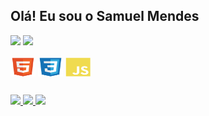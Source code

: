 ## Olá! Eu sou o Samuel Mendes

<div>
  <a href="https://github.com/KingMukz"></a>
  <img height="180cm" src="https://github-readme-stats.vercel.app/api?username=kingmukz&show_icons=true&theme=radical"/>
  <img height="180cm" src="https://github-readme-stats.vercel.app/api/top-langs/?username=kingmukz&layout=compact&theme=radical"/>
</div>

<div style="display: inline_block"><br>
  <img align="center" alt="HTML-icon" height="30" width="40" src="https://raw.githubusercontent.com/devicons/devicon/master/icons/html5/html5-original.svg">
  <img align="center" alt="CSS-icon" height="30" width="40" src="https://raw.githubusercontent.com/devicons/devicon/master/icons/css3/css3-original.svg">
  <img align="center" alt="JS-icon" height="30" width="40" src="https://raw.githubusercontent.com/devicons/devicon/master/icons/javascript/javascript-plain.svg">
</div>

  ##

<div>
  <a href="" target="_blank"> <img src="https://img.shields.io/badge/Instagram-E4405F?style=for-the-badge&logo=instagram&logoColor=white" target="_blank"/> </a>
  <a href="mailto:contatosamuelmendes@gmail.com"> <img src="https://img.shields.io/badge/Gmail-D14836?style=for-the-badge&logo=gmail&logoColor=white" target="_blank"> </a>
  <a href="" target="_blank"> <img src="https://img.shields.io/badge/-LinkedIn-%230077B5?style=for-the-badge&logo=linkedin&logoColor=white" target="_blank"> </a> 
</div>
